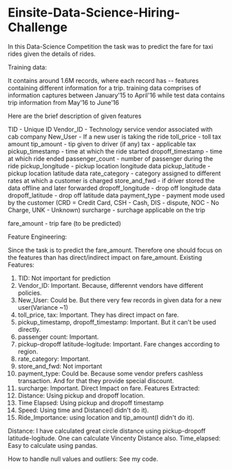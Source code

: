 # Einsite-Data-Science-Hiring-Challenge

In this Data-Science Competition the task was to predict the fare for taxi rides given the details of rides.

Training data: 

It contains around 1.6M records, where each record has  -- features containing different information for a trip. 
training data comprises of information captures between January'15 to April'16 while test data contains trip information from May'16 to June'16 

Here are the brief description of given features

TID - Unique ID
Vendor_ID - Technology service vendor associated with cab company
New_User - If a new user is taking the ride
toll_price - toll tax amount
tip_amount - tip given to driver (if any)
tax - applicable tax
pickup_timestamp - time at which the ride started
dropoff_timestamp - time at which ride ended
passenger_count - number of passenger during the ride
pickup_longitude - pickup location longitude data
pickup_latitude - pickup location latitude data
rate_category - category assigned to different rates at which a customer is charged
store_and_fwd - if driver stored the data offline and later forwarded
dropoff_longitude - drop off longitude data
dropoff_latitude - drop off latitude data
payment_type - payment mode used by the customer (CRD = Credit Card, CSH - Cash, DIS - dispute, NOC - No Charge, UNK - Unknown)
surcharge - surchage applicable on the trip

fare_amount - trip fare (to be predicted)

Feature Engineering:

Since the task is to predict the fare_amount. Therefore one should focus on the features than has direct/indirect impact on fare_amount.
Existing Features:
  1.  TID: Not important for prediction
  2.  Vendor_ID: Important. Because, differennt vendors have different policies.
  3.  New_User:  Could be. But there very few records in given data for a new user(Variance ~1)
  4.  toll_price, tax: Important. They has direct impact on fare.
  5.  pickup_timestamp, dropoff_timestamp: Important. But it can't be used directly. 
  6.  passenger count: Important.
  7.  pickup-dropoff latitude-logitude: Important. Fare changes according to region.
  8.  rate_category: Important.
  9.  store_and_fwd: Not important
  10. payment_type: Could be. Because some vendor prefers cashless transaction. And for that they provide special discount.
  11. surcharge: Important. Direct Impact on fare.
Features Extracted:
  1. Distance: Using pickup and dropoff location.
  2. Time Elapsed: Using pickup and dropoff timestamp
  3. Speed: Using time and Distance(I didn't do it).
  4. Ride_Importance: using location and tip_amount(I didn't do it).
  
Distance: I have calculated great circle distance using pickup-dropoff latitude-logitude. One can calculate Vincenty Distance also.
Time_elapsed: Easy to calculate using pandas.

How to handle null values and outliers: See my code.
